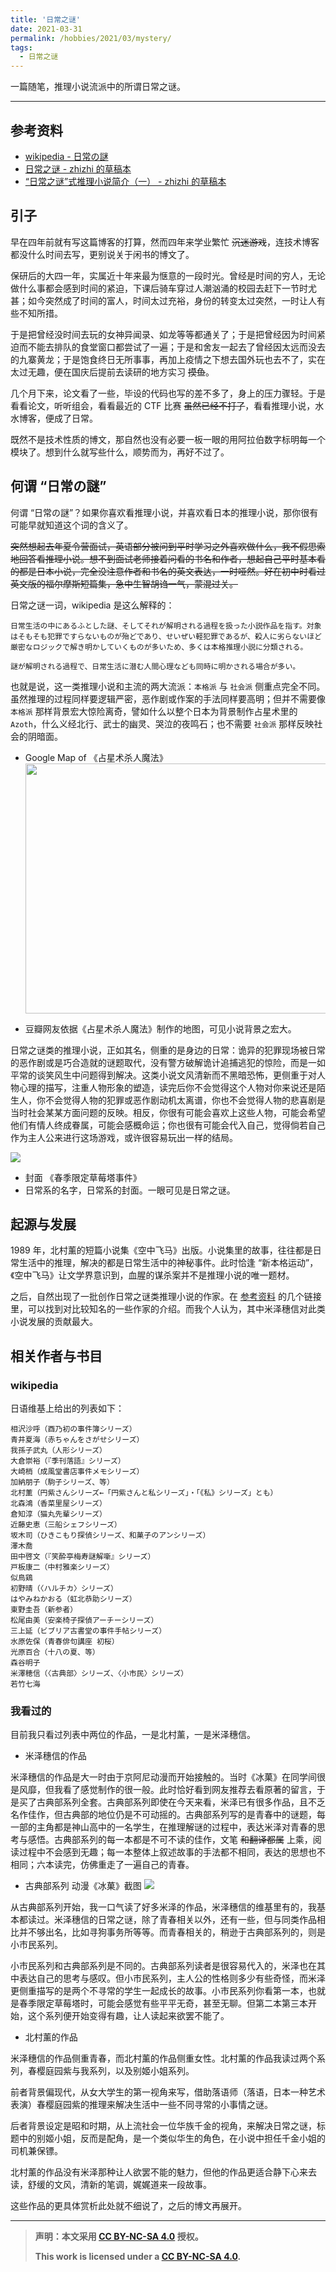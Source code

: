 ```yaml
---
title: '日常之谜'
date: 2021-03-31
permalink: /hobbies/2021/03/mystery/
tags:
  - 日常之谜
---
```


一篇随笔，推理小说流派中的所谓日常之谜。

---
## 参考资料
* [wikipedia - 日常の謎](https://ja.wikipedia.org/wiki/%E6%97%A5%E5%B8%B8%E3%81%AE%E8%AC%8E)
* [日常之谜 - zhizhi 的草稿本](http://zhizhi3678.com/archives/category/%e6%97%a5%e5%b8%b8%e4%b9%8b%e8%b0%9c)
* [“日常之谜”式推理小说简介（一） - zhizhi 的草稿本](http://zhizhi3678.com/archives/81)

## 引子
早在四年前就有写这篇博客的打算，然而四年来学业繁忙 ~~沉迷游戏~~，连技术博客都没什么时间去写，更别说关于闲书的博文了。

保研后的大四一年，实属近十年来最为惬意的一段时光。曾经是时间的穷人，无论做什么事都会感到时间的紧迫，下课后骑车穿过人潮汹涌的校园去赶下一节时尤甚；如今突然成了时间的富人，时间太过充裕，身份的转变太过突然，一时让人有些不知所措。

于是把曾经没时间去玩的女神异闻录、如龙等等都通关了；于是把曾经因为时间紧迫而不能去排队的食堂窗口都尝试了一遍；于是和舍友一起去了曾经因太远而没去的九寨黄龙；于是饱食终日无所事事，再加上疫情之下想去国外玩也去不了，实在太过无趣，便在国庆后提前去读研的地方实习 ~~摸鱼~~。

几个月下来，论文看了一些，毕设的代码也写的差不多了，身上的压力骤轻。于是看看论文，听听组会，看看最近的 CTF 比赛 ~~虽然已经不打了~~，看看推理小说，水水博客，便成了日常。

既然不是技术性质的博文，那自然也没有必要一板一眼的用阿拉伯数字标明每一个模块了。想到什么就写些什么，顺势而为，再好不过了。

## 何谓 “日常の謎”
何谓 “日常の謎”？如果你喜欢看推理小说，并喜欢看日本的推理小说，那你很有可能早就知道这个词的含义了。

~~突然想起去年夏令营面试，英语部分被问到平时学习之外喜欢做什么，我不假思索地回答看推理小说。想不到面试老师接着问看的书名和作者，想起自己平时基本看的都是日本小说，完全没注意作者和书名的英文表达，一时哑然。好在初中时看过英文版的福尔摩斯短篇集，急中生智胡诌一气，蒙混过关。~~

日常之谜一词，wikipedia 是这么解释的：
```
日常生活の中にあるふとした謎、そしてそれが解明される過程を扱った小説作品を指す。対象はそもそも犯罪ですらないものが殆どであり、せいぜい軽犯罪であるが、殺人に劣らないほど厳密なロジックで解き明かしていくものが多いため、多くは本格推理小説に分類される。

謎が解明される過程で、日常生活に潜む人間心理なども同時に明かされる場合が多い。
```

也就是说，这一类推理小说和主流的两大流派：`本格派` 与 `社会派` 侧重点完全不同。虽然推理的过程同样要逻辑严密，恶作剧或作案的手法同样要高明；但并不需要像 `本格派` 那样背景宏大惊险离奇，譬如什么以整个日本为背景制作占星术里的 `Azoth`，什么义经北行、武士的幽灵、哭泣的夜鸣石；也不需要 `社会派` 那样反映社会的阴暗面。

* Google Map of 《占星术杀人魔法》 
<a href="https://www.google.com/maps/d/edit?mid=1mhoN6B1PlM5_ylcEzW__QRkv2aliCIDd&ll=38.970497571575216%2C138.9168061832964&z=7"><img src="https://codimd.s3.shivering-isles.com/demo/uploads/upload_5e5e7653d1bc4485f291487ec8ec0037.png" width = "500" height = "400"/></a>

* 豆瓣网友依据《占星术杀人魔法》制作的地图，可见小说背景之宏大。


日常之谜类的推理小说，正如其名，侧重的是身边的日常：诡异的犯罪现场被日常的恶作剧或是巧合造就的谜题取代，没有警方破解诡计追捕逃犯的惊险，而是一如平常的谈笑风生中问题得到解决。这类小说文风清新而不黑暗恐怖，更侧重于对人物心理的描写，注重人物形象的塑造，读完后你不会觉得这个人物对你来说还是陌生人，你不会觉得人物的犯罪或恶作剧动机太离谱，你也不会觉得人物的悲喜剧是当时社会某某方面问题的反映。相反，你很有可能会喜欢上这些人物，可能会希望他们有情人终成眷属，可能会感概命运；你也很有可能会代入自己，觉得倘若自己作为主人公来进行这场游戏，或许很容易玩出一样的结局。

![](https://codimd.s3.shivering-isles.com/demo/uploads/upload_4449c0dba52d85d8e7904d056a818ac7.png)

* 封面 《春季限定草莓塔事件》
* 日常系的名字，日常系的封面。一眼可见是日常之谜。


## 起源与发展
1989 年，北村薰的短篇小说集《空中飞马》出版。小说集里的故事，往往都是日常生活中的推理，解决的都是日常生活中的神秘事件。此时恰逢 “新本格运动”，《空中飞马》让文学界意识到，血腥的谋杀案并不是推理小说的唯一题材。

之后，自然出现了一批创作日常之谜类推理小说的作家。在 [参考资料](#参考资料) 的几个链接里，可以找到对比较知名的一些作家的介绍。而我个人认为，其中米泽穗信对此类小说发展的贡献最大。

## 相关作者与书目
### wikipedia
日语维基上给出的列表如下：

```
相沢沙呼（酉乃初の事件簿シリーズ）
青井夏海（赤ちゃんをさがせシリーズ）
我孫子武丸（人形シリーズ）
大倉崇裕（『季刊落語』シリーズ）
大崎梢（成風堂書店事件メモシリーズ）
加納朋子（駒子シリーズ、等）
北村薫（円紫さんシリーズ←「円紫さんと私シリーズ」・「《私》シリーズ」とも）
北森鴻（香菜里屋シリーズ）
倉知淳（猫丸先輩シリーズ）
近藤史恵（三船シェフシリーズ）
坂木司（ひきこもり探偵シリーズ、和菓子のアンシリーズ）
澤木喬
田中啓文（『笑酔亭梅寿謎解噺』シリーズ）
戸板康二（中村雅楽シリーズ）
似鳥鶏
初野晴（〈ハルチカ〉シリーズ）
はやみねかおる（虹北恭助シリーズ）
東野圭吾（新参者）
松尾由美（安楽椅子探偵アーチーシリーズ）
三上延（ビブリア古書堂の事件手帖シリーズ）
水原佐保（青春俳句講座 初桜）
光原百合（十八の夏、等）
森谷明子
米澤穂信（〈古典部〉シリーズ、〈小市民〉シリーズ）
若竹七海
```

### 我看过的
目前我只看过列表中两位的作品，一是北村薰，一是米泽穗信。

* 米泽穗信的作品

米泽穗信的作品是大一时由于京阿尼动漫而开始接触的。当时《冰菓》在同学间很是风靡，但我看了感觉制作的很一般。此时恰好看到网友推荐去看原著的留言，于是买了古典部系列全套。古典部系列即使在今天来看，米泽已有很多作品，且不乏名作佳作，但古典部的地位仍是不可动摇的。古典部系列写的是青春中的谜题，每一部的主角都是神山高中的一名学生，在推理解谜的过程中，表达米泽对青春的思考与感悟。古典部系列的每一本都是不可不读的佳作，文笔 ~~和翻译都属~~ 上乘，阅读过程中不会感到无趣；每一本整体上叙述故事的手法都不相同，表达的思想也不相同；六本读完，仿佛重走了一遍自己的青春。

* 古典部系列 动漫《冰菓》截图
![](https://codimd.s3.shivering-isles.com/demo/uploads/upload_77f22e86e986708cf1e29a480506cb74.png)


从古典部系列开始，我一口气读了好多米泽的作品，米泽穗信的维基里有的，我基本都读过。米泽穗信的日常之谜，除了青春相关以外，还有一些，但与同类作品相比并不够出名，比如寻狗事务所等等。而青春相关的，稍逊于古典部系列的，则是小市民系列。

小市民系列和古典部系列是不同的。古典部系列读者是很容易代入的，米泽也在其中表达自己的思考与感叹。但小市民系列，主人公的性格则多少有些奇怪，而米泽更侧重描写的是两个不寻常的学生一起成长的故事。小市民系列你看第一本，也就是春季限定草莓塔时，可能会感觉有些平平无奇，甚至无聊。但第二本第三本开始，这个系列便开始变得有趣，让人读起来欲罢不能了。

* 北村薰的作品

米泽穗信的作品侧重青春，而北村薰的作品侧重女性。北村薰的作品我读过两个系列，春樱庭园紫与我系列，以及别姬小姐系列。

前者背景偏现代，从女大学生的第一视角来写，借助落语师（落语，日本一种艺术表演）春樱庭园紫的推理来解决生活中一些不同寻常的小事情之谜。

后者背景设定是昭和时期，从上流社会一位华族千金的视角，来解决日常之谜，标题中的别姬小姐，反而是配角，是一个类似华生的角色，在小说中担任千金小姐的司机兼保镖。

北村薰的作品没有米泽那种让人欲罢不能的魅力，但他的作品更适合静下心来去读，舒缓的文风，清新的笔调，娓娓道来一段故事。

这些作品的更具体赏析此处就不细说了，之后的博文再展开。

***

> **声明：本文采用 [CC BY-NC-SA 4.0](http://creativecommons.org/licenses/by-nc-sa/4.0/) 授权。**
> 
> **This work is licensed under a [CC BY-NC-SA 4.0](http://creativecommons.org/licenses/by-nc-sa/4.0/).**

